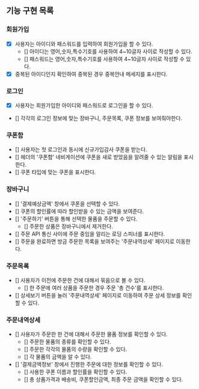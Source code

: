 ## 기능 구현 목록

### 회원가입

- [x] 사용자는 아이디와 패스워드를 입력하여 회원가입을 할 수 있다.
  - [] 아이디는 영어,숫자,특수기호를 사용하여 4~10글자 사이로 작성할 수 있다.
  - [] 패스워드는 영어,숫자,특수기호를 사용하여 4~10글자 사이로 작성할 수 있다.
- [x] 중복된 아이디인지 확인하여 중복된 경우 중복안내 메세지를 표시한다.

### 로그인

- [x] 사용자는 회원가입한 아이디와 패스워드로 로그인을 할 수 있다.
- [] 각각의 로그인 정보에 맞는 장바구니, 주문목록, 쿠폰 정보를 보여줘야한다.

### 쿠폰함

- [] 사용자는 첫 로그인과 동시에 신규가입감사 쿠폰을 받는다.
- [] 헤더의 '쿠폰함' 네비게이션에 쿠폰을 새로 받았음을 알려줄 수 있는 알림을 표시한다.
- [] 쿠폰 타입에 맞는 쿠폰을 표시한다.

### 장바구니

- [] '결제예상금액' 창에서 쿠폰을 선택할 수 있다.
- [] 쿠폰의 할인률에 따라 할인받을 수 있는 금액을 보여준다.
- [] '주문하기' 버튼을 통해 선택한 물품을 주문할 수 있다.
  - [] 주문한 상품은 장바구니에서 제거한다.
- [] 주문 API 통신 사이에 주문 중임을 알리는 로딩 스피너를 표시한다.
- [] 주문을 완료하면 방금 주문한 목록을 보여주는 '주문내역상세' 페이지로 이동한다.

### 주문목록

- [] 사용자가 이전에 주문한 건에 대해서 묶음으로 볼 수 있다.
  - [] 한 주문에 여러 상품을 주문한 경우 주문 '총 건수'를 표시한다.
- [] 상세보기 버튼을 눌러 '주문내역상세' 페이지로 이동하여 주문 상세 정보를 확인할 수 있다.

### 주문내역상세

- [] 사용자가 주문한 한 건에 대해서 주문한 물품 정보를 확인할 수 있다.
  - [] 주문한 물품의 종류를 확인할 수 있다.
  - [] 주문한 각각의 물품의 수량을 확인할 수 있다.
  - [] 각 물품의 금액을 알 수 있다.
- [] '결제금액정보' 창에서 진행한 주문에 대한 정보를 확인할 수 있다.
  - [] 사용한 쿠폰 이름과 할인률을 확인할 수 있다.
  - [] 총 상품가격과 배송비, 쿠폰할인금액, 최종 주문 금액을 확인할 수 있다.

